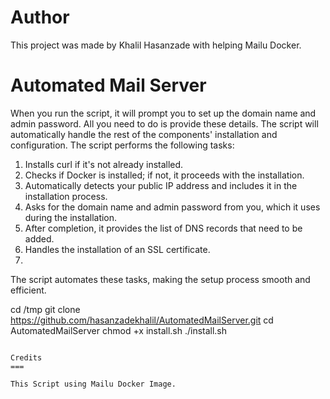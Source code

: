 Author
===
This project was made by Khalil Hasanzade with helping Mailu Docker.

Automated Mail Server
====
When you run the script, it will prompt you to set up the domain name and admin password. All you need to do is provide these details. The script will automatically handle the rest of the components' installation and configuration. The script performs the following tasks:

1. Installs curl if it's not already installed.
2. Checks if Docker is installed; if not, it proceeds with the installation.
3. Automatically detects your public IP address and includes it in the installation process.
4. Asks for the domain name and admin password from you, which it uses during the installation.
5. After completion, it provides the list of DNS records that need to be added.
6. Handles the installation of an SSL certificate.
7. 
The script automates these tasks, making the setup process smooth and efficient.

cd /tmp
git clone https://github.com/hasanzadekhalil/AutomatedMailServer.git
cd AutomatedMailServer
chmod +x install.sh
./install.sh
```

Credits
===

This Script using Mailu Docker Image.
